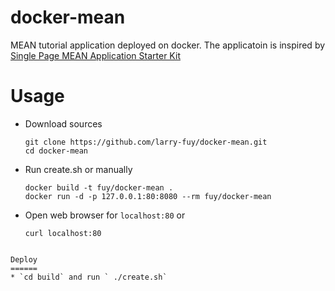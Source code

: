 docker-mean
===========

MEAN tutorial application deployed on docker. The applicatoin is inspired by [Single Page MEAN Application Starter Kit](http://scotch.io/bar-talk/setting-up-a-mean-stack-single-page-application)

Usage
=====
* Download sources
  ```
  git clone https://github.com/larry-fuy/docker-mean.git
  cd docker-mean 
  ```
* Run create.sh or manually 
  ```
  docker build -t fuy/docker-mean .
  docker run -d -p 127.0.0.1:80:8080 --rm fuy/docker-mean
  ```
* Open web browser for `localhost:80` or
  ```
  curl localhost:80
 ```
  
Deploy
======
* `cd build` and run ` ./create.sh`
